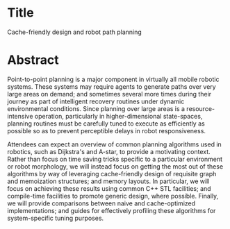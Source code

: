 # Title

Cache-friendly design and robot path planning


# Abstract

Point-to-point planning is a major component in virtually all mobile robotic systems. These systems may require agents to generate paths over very large areas on demand; and sometimes several more times during their journey as part of intelligent recovery routines under dynamic environmental conditions. Since planning over large areas is a resource-intensive operation, particularly in higher-dimensional state-spaces, planning routines must be carefully tuned to execute as efficiently as possible so as to prevent perceptible delays in robot responsiveness.

Attendees can expect an overview of common planning algorithms used in robotics, such as Dijkstra's and A-star, to provide a motivating context. Rather than focus on time saving tricks specific to a particular environment or robot morphology, we will instead focus on getting the most out of these algorithms by way of leveraging cache-friendly design of requisite graph and memoization structures; and memory layouts. In particular, we will focus on achieving these results using common C++ STL facilities; and compile-time facilities to promote generic design, where possible. Finally, we will provide comparisons between naive and cache-optimized implementations; and guides for effectively profiling these algorithms for system-specific tuning purposes.
